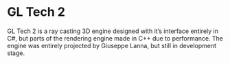 # GL Tech 2
GL Tech 2 is a ray casting 3D engine designed with it’s interface entirely in C#, but parts of the rendering engine made in C++ due to performance. The engine was entirely projected by Giuseppe Lanna, but still in development stage.